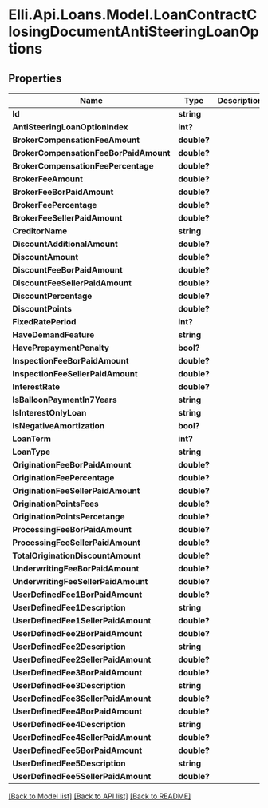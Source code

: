 # Elli.Api.Loans.Model.LoanContractClosingDocumentAntiSteeringLoanOptions
## Properties

Name | Type | Description | Notes
------------ | ------------- | ------------- | -------------
**Id** | **string** |  | [optional] 
**AntiSteeringLoanOptionIndex** | **int?** |  | [optional] 
**BrokerCompensationFeeAmount** | **double?** |  | [optional] 
**BrokerCompensationFeeBorPaidAmount** | **double?** |  | [optional] 
**BrokerCompensationFeePercentage** | **double?** |  | [optional] 
**BrokerFeeAmount** | **double?** |  | [optional] 
**BrokerFeeBorPaidAmount** | **double?** |  | [optional] 
**BrokerFeePercentage** | **double?** |  | [optional] 
**BrokerFeeSellerPaidAmount** | **double?** |  | [optional] 
**CreditorName** | **string** |  | [optional] 
**DiscountAdditionalAmount** | **double?** |  | [optional] 
**DiscountAmount** | **double?** |  | [optional] 
**DiscountFeeBorPaidAmount** | **double?** |  | [optional] 
**DiscountFeeSellerPaidAmount** | **double?** |  | [optional] 
**DiscountPercentage** | **double?** |  | [optional] 
**DiscountPoints** | **double?** |  | [optional] 
**FixedRatePeriod** | **int?** |  | [optional] 
**HaveDemandFeature** | **string** |  | [optional] 
**HavePrepaymentPenalty** | **bool?** |  | [optional] 
**InspectionFeeBorPaidAmount** | **double?** |  | [optional] 
**InspectionFeeSellerPaidAmount** | **double?** |  | [optional] 
**InterestRate** | **double?** |  | [optional] 
**IsBalloonPaymentIn7Years** | **string** |  | [optional] 
**IsInterestOnlyLoan** | **string** |  | [optional] 
**IsNegativeAmortization** | **bool?** |  | [optional] 
**LoanTerm** | **int?** |  | [optional] 
**LoanType** | **string** |  | [optional] 
**OriginationFeeBorPaidAmount** | **double?** |  | [optional] 
**OriginationFeePercentage** | **double?** |  | [optional] 
**OriginationFeeSellerPaidAmount** | **double?** |  | [optional] 
**OriginationPointsFees** | **double?** |  | [optional] 
**OriginationPointsPercetange** | **double?** |  | [optional] 
**ProcessingFeeBorPaidAmount** | **double?** |  | [optional] 
**ProcessingFeeSellerPaidAmount** | **double?** |  | [optional] 
**TotalOriginationDiscountAmount** | **double?** |  | [optional] 
**UnderwritingFeeBorPaidAmount** | **double?** |  | [optional] 
**UnderwritingFeeSellerPaidAmount** | **double?** |  | [optional] 
**UserDefinedFee1BorPaidAmount** | **double?** |  | [optional] 
**UserDefinedFee1Description** | **string** |  | [optional] 
**UserDefinedFee1SellerPaidAmount** | **double?** |  | [optional] 
**UserDefinedFee2BorPaidAmount** | **double?** |  | [optional] 
**UserDefinedFee2Description** | **string** |  | [optional] 
**UserDefinedFee2SellerPaidAmount** | **double?** |  | [optional] 
**UserDefinedFee3BorPaidAmount** | **double?** |  | [optional] 
**UserDefinedFee3Description** | **string** |  | [optional] 
**UserDefinedFee3SellerPaidAmount** | **double?** |  | [optional] 
**UserDefinedFee4BorPaidAmount** | **double?** |  | [optional] 
**UserDefinedFee4Description** | **string** |  | [optional] 
**UserDefinedFee4SellerPaidAmount** | **double?** |  | [optional] 
**UserDefinedFee5BorPaidAmount** | **double?** |  | [optional] 
**UserDefinedFee5Description** | **string** |  | [optional] 
**UserDefinedFee5SellerPaidAmount** | **double?** |  | [optional] 

[[Back to Model list]](../README.md#documentation-for-models) [[Back to API list]](../README.md#documentation-for-api-endpoints) [[Back to README]](../README.md)

